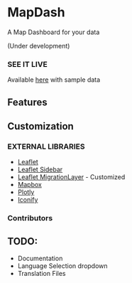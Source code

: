 # MapDash
A Map Dashboard for your data

(Under development)
### SEE IT LIVE

Available [here](https://mapdash.blob.core.windows.net/mapdash/index.html) with sample data 

## Features

## Customization


### EXTERNAL LIBRARIES
- [Leaflet](https://leafletjs.com/)
- [Leaflet Sidebar](https://github.com/noerw/leaflet-sidebar-v2)
- [Leaflet MigrationLayer](https://github.com/lit-forest/leaflet.migrationLayer) - Customized
- [Mapbox](https://www.mapbox.com/)
- [Plotly](https://plotly.com/)
- [Iconify](https://iconify.design/)

### Contributors

## TODO:
- Documentation
- Language Selection dropdown
- Translation Files